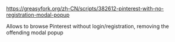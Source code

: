 https://greasyfork.org/zh-CN/scripts/382612-pinterest-with-no-registration-modal-popup

Allows to browse Pinterest without login/registration, removing the offending modal popup
